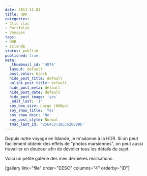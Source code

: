 ```yaml
---
date: 2011-11-03
title: HDR
categories:
- Clic clac
- Portfolio
- Voyages
tags:
- HDR
- Islande
status: publish
published: true
meta:
  _thumbnail_id: '4076'
  layout: default
  post_color: black
  hide_post_title: default
  unlink_post_title: default
  hide_post_meta: default
  hide_post_date: default
  hide_post_image: 'yes'
  _edit_last: '1'
  soy_box_size: Large (660px)
  soy_show_title: 'Yes'
  soy_show_desc: 'No'
  soy_post_style: Normal
  tmac_last_id: '256453718336208896'
---
```

Depuis notre voyage en Islande, je m'adonne à la HDR. Si on peut facilement obtenir des effets de "photos marsiennes", on peut aussi travailler en douceur afin de dévoiler tous les détails du sujet.

Voici un petite galerie des mes dernières réalisations.

<!--more-->

[gallery link="file" order="DESC" columns="4" orderby="ID"]
